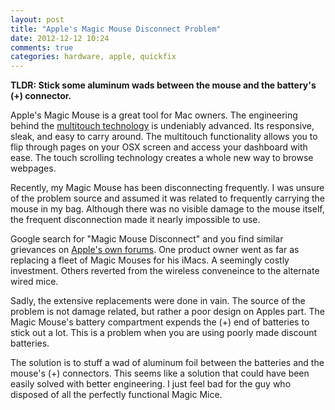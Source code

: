 ```yaml
---
layout: post
title: "Apple's Magic Mouse Disconnect Problem"
date: 2012-12-12 10:24
comments: true
categories: hardware, apple, quickfix
---
```

**TLDR: Stick some aluminum wads between the mouse and the battery's (+) connector.**

Apple's Magic Mouse is a great tool for Mac owners. The engineering behind the [multitouch technology](http://www.patentlyapple.com/patently-apple/2009/11/new-magic-mouse-secrets-revealed-in-apple-patent.html) is undeniably advanced. Its responsive, sleak, and easy to carry around. The multitouch functionality allows you to flip through pages on your OSX screen and access your dashboard with ease. The touch scrolling technology creates a whole new way to browse webpages.

Recently, my Magic Mouse has been disconnecting frequently. I was unsure of the problem source and assumed it was related to frequently carrying the mouse in my bag. Although there was no visible damage to the mouse itself, the frequent disconnection made it nearly impossible to use.

Google search for "Magic Mouse Disconnect" and you find similar grievances on [Apple's own forums](https://discussions.apple.com/thread/2217770?start=90&tstart=0 "Apple's Discussion Board"). One product owner went as far as replacing a fleet of Magic Mouses for his iMacs. A seemingly costly investment. Others reverted from the wireless conveneince to the alternate wired mice.

Sadly, the extensive replacements were done in vain. The source of the problem is not damage related, but rather a poor design on Apples part. The Magic Mouse's battery compartment expends the (+) end of batteries to stick out a lot. This is a problem when you are using poorly made discount batteries.

The solution is to stuff a wad of aluminum foil between the batteries and the mouse's (+) connectors. This seems like a solution that could have been easily solved with better engineering. I just feel bad for the guy who disposed of all the perfectly functional Magic Mice. 
